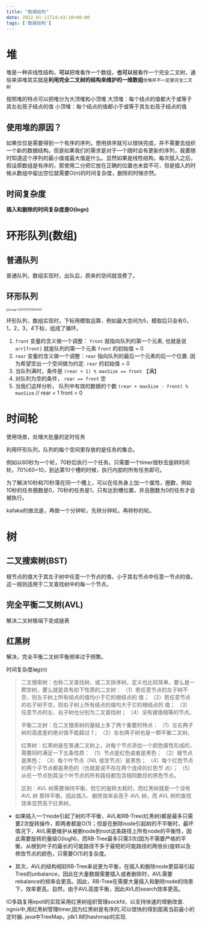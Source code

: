 ```yaml
---
title: "数据结构"
date: 2022-01-11T14:43:18+08:00
tags: ['数据结构']
---
```




# 堆

堆是一种非线性结构，**可以**把堆看作一个数组，**也可以**被看作一个完全二叉树，通俗来讲堆其实就是**利用完全二叉树的结构来维护的一维数组**`但堆并不一定是完全二叉树`

按照堆的特点可以把堆分为大顶堆和小顶堆
大顶堆：每个结点的值都大于或等于其左右孩子结点的值
小顶堆：每个结点的值都小于或等于其左右孩子结点的值

## 使用堆的原因？

如果仅仅是需要得到一个有序的序列，使用排序就可以很快完成，并不需要去组织一个新的数据结构。但是如果我们的需求是对于一个随时会有更新的序列，我要随时知道这个序列的最小值或最大值是什么。显然如果是线性结构，每次插入之后，假设原数组是有序的，那使用二分把它放在正确的位置也未尝不可，但是插入的时候从数组中留出空位就需要O(n)的时间复杂度，删除的时候亦然。

## 时间复杂度

**插入和删除的时间复杂度是O(logn)**

# 环形队列(数组)

## 普通队列

普通队列，数组实现时，出队后，原来的空间就浪费了。

## 环形队列

<img src="https://pic-frank.oss-cn-beijing.aliyuncs.com/img/202111121019362.png" alt="image-20211112101924307" style="zoom:50%;" />

环形队列，数组实现时，下标用模取运算，例如最大空间为5，模取后只会有0，1，2，3，4下标，组成了循环。

1. `front` 变量的含义做一个调整： `front` 就指向队列的第一个元素, 也就是说 `arr[front]` 就是队列的第一个元素
   `front` 的初始值 = 0
2. `rear` 变量的含义做一个调整：`rear` 指向队列的最后一个元素的后一个位置. 因为希望空出一个空间做为约定.
   `rear` 的初始值 = 0
3. 当队列满时，条件是 `(rear + 1) % maxSize == front` 【满】
4. 对队列为空的条件， `rear == front` 空
5. 当我们这样分析， 队列中有效的数据的个数 `(rear + maxSize - front) % maxSize` // rear = 1 front = 0

# 时间轮

使用场景，处理大批量的定时任务

利用环形队列，队列的每个空间里存放的是任务的集合。

例如以60秒为一个轮，70秒后执行一个任务。只需要一个timer按秒去旋转时间轮，70%60=10，到达第10个槽的时候，执行内部的所有任务即可。

为了解决10秒和70秒落在同一个槽上，可以在任务身上加一个属性，圈数，例如10秒的任务圈数是0，70秒的任务是1，只有达到槽位置，并且圈数为0的任务才会被执行。

kafaka的做法是，再做一个分钟轮，先转分钟轮。再转秒的轮。

# 树

## 二叉搜索树(BST)

根节点的值大于其左子树中任意一个节点的值，小于其右节点中任意一节点的值，这一规则适用于二叉查找树中的每一个节点。

## 完全平衡二叉树(AVL)

解决二叉树极端下变成链表

## 红黑树

解决，完全平衡二叉树平衡频率过于频繁。

时间复杂度*l**o**g*(*n*)

>二叉搜索树：也称二叉查找树，或二叉排序树。定义也比较简单，要么是一颗空树，要么就是具有如下性质的二叉树：
>（1）若任意节点的左子树不空，则左子树上所有结点的值均小于它的根结点的
>值；
>（2）若任意节点的右子树不空，则右子树上所有结点的值均大于它的根结点的
>值；
>（3）任意节点的左、右子树也分别为二叉查找树；
>（4）没有键值相等的节点。
>
>平衡二叉树：在二叉搜索树的基础上多了两个重要的特点：
>（1）左右两子树的高度差的绝对值不能超过 1；
>（2）左右两子树也是一颗平衡二叉树。
>
>红黑树：红黑树是在普通二叉树上，对每个节点添加一个颜色属性形成的，需要同时满足一下五条性质：
>（1）节点是红色或者是黑色；
>（2）根节点是黑色；
>（3）每个叶节点（NIL 或空节点）是黑色；
>（4）每个红色节点的两个子节点都是黑色的（也就是说不存在两个连续的红色节
>点）；
>（5）从任一节点到其没个叶节点的所有路径都包含相同数目的黑色节点。
>
>区别：AVL 树需要保持平衡，但它的旋转太耗时，而红黑树就是一个没有 AVL 树 那样平衡，因此插入、删除效率会高于 AVL 树，而 AVL
>树的查找效率显然高于红黑树。

- 如果插入一个node引起了树的不平衡，AVL和RB-Tree(红黑树)都是最多只需要2次旋转操作，即两者都是O(1)；但是在删除node引起树的不平衡时，最坏情况下，AVL需要维护从被删node到root这条路径上所有node的平衡性，因此需要旋转的量级O(logN)，而RB-Tree最多只需3次(因为不需要严格的平衡，从根到叶子的最长的可能路径不多于最短的可能路径的两倍长)旋转以及修改节点的颜色，只需要O(1)的复杂度。

- 其次，AVL的结构相较RB-Tree来说更为平衡，在插入和删除node更容易引起Tree的unbalance，因此在大量数据需要插入或者删除时，AVL需要rebalance的频率会更高。因此，RB-Tree在需要大量插入和删除node的场景下，效率更高。自然，由于AVL高度平衡，因此AVL的search效率更高。

IO多路复用epoll的实现采用红黑树组织管理sockfd，以支持快速的增删改查.
ngnix中,用红黑树管理timer,因为红黑树是有序的,可以很快的得到距离当前最小的定时器.
java中TreeMap，jdk1.8的hashmap的实现.

